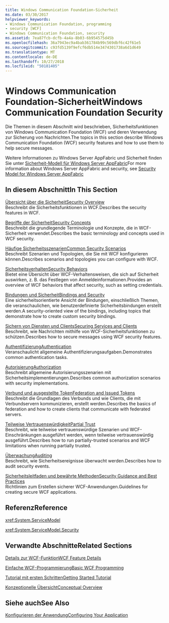 ```yaml
---
title: Windows Communication Foundation-Sicherheit
ms.date: 03/30/2017
helpviewer_keywords:
- Windows Communication Foundation, programming
- security [WCF]
- Windows Communication Foundation, security
ms.assetid: 7ea87fcb-dcfb-4a4a-8b03-6b954575d45b
ms.openlocfilehash: 36a7943ec9a4bab361784b99c569dbf6c42f61e5
ms.sourcegitcommit: c93fd5139f9efcf6db514e3474301738a6d1d649
ms.translationtype: MT
ms.contentlocale: de-DE
ms.lasthandoff: 10/27/2018
ms.locfileid: "50181405"
---
```

# <a name="windows-communication-foundation-security"></a><span data-ttu-id="f2647-102">Windows Communication Foundation-Sicherheit</span><span class="sxs-lookup"><span data-stu-id="f2647-102">Windows Communication Foundation Security</span></span>
<span data-ttu-id="f2647-103">Die Themen in diesem Abschnitt wird beschrieben, Sicherheitsfunktionen von Windows Communication Foundation (WCF) und deren Verwendung zur Sicherung von Nachrichten.</span><span class="sxs-lookup"><span data-stu-id="f2647-103">The topics in this section describe Windows Communication Foundation (WCF) security features and how to use them to help secure messages.</span></span>  
  
 <span data-ttu-id="f2647-104">Weitere Informationen zu Windows Server AppFabric und Sicherheit finden Sie unter [Sicherheit-Modell für Windows Server AppFabric](https://go.microsoft.com/fwlink/?LinkID=201279&clcid=0x409)</span><span class="sxs-lookup"><span data-stu-id="f2647-104">For more information about Windows Server AppFabric and security, see [Security Model for Windows Server AppFabric](https://go.microsoft.com/fwlink/?LinkID=201279&clcid=0x409)</span></span>  
  
## <a name="in-this-section"></a><span data-ttu-id="f2647-105">In diesem Abschnitt</span><span class="sxs-lookup"><span data-stu-id="f2647-105">In This Section</span></span>  
 [<span data-ttu-id="f2647-106">Übersicht über die Sicherheit</span><span class="sxs-lookup"><span data-stu-id="f2647-106">Security Overview</span></span>](../../../../docs/framework/wcf/feature-details/security-overview.md)  
 <span data-ttu-id="f2647-107">Beschreibt die Sicherheitsfunktionen in WCF.</span><span class="sxs-lookup"><span data-stu-id="f2647-107">Describes the security features in WCF.</span></span>  
  
 [<span data-ttu-id="f2647-108">Begriffe der Sicherheit</span><span class="sxs-lookup"><span data-stu-id="f2647-108">Security Concepts</span></span>](../../../../docs/framework/wcf/feature-details/security-concepts.md)  
 <span data-ttu-id="f2647-109">Beschreibt die grundlegende Terminologie und Konzepte, die in WCF-Sicherheit verwendet.</span><span class="sxs-lookup"><span data-stu-id="f2647-109">Describes the basic terminology and concepts used in WCF security.</span></span>  
  
 [<span data-ttu-id="f2647-110">Häufige Sicherheitsszenarien</span><span class="sxs-lookup"><span data-stu-id="f2647-110">Common Security Scenarios</span></span>](../../../../docs/framework/wcf/feature-details/common-security-scenarios.md)  
 <span data-ttu-id="f2647-111">Beschreibt Szenarien und Topologien, die Sie mit WCF konfigurieren können.</span><span class="sxs-lookup"><span data-stu-id="f2647-111">Describes scenarios and topologies you can configure with WCF.</span></span>  
  
 [<span data-ttu-id="f2647-112">Sicherheitsverhalten</span><span class="sxs-lookup"><span data-stu-id="f2647-112">Security Behaviors</span></span>](../../../../docs/framework/wcf/feature-details/security-behaviors-in-wcf.md)  
 <span data-ttu-id="f2647-113">Bietet eine Übersicht über WCF-Verhaltensweisen, die sich auf Sicherheit auswirken, z. B. das Festlegen von Anmeldeinformationen.</span><span class="sxs-lookup"><span data-stu-id="f2647-113">Provides an overview of WCF behaviors that affect security, such as setting credentials.</span></span>  
  
 [<span data-ttu-id="f2647-114">Bindungen und Sicherheit</span><span class="sxs-lookup"><span data-stu-id="f2647-114">Bindings and Security</span></span>](../../../../docs/framework/wcf/feature-details/bindings-and-security.md)  
 <span data-ttu-id="f2647-115">Eine sicherheitsorientierte Ansicht der Bindungen, einschließlich Themen, die veranschaulichen, wie benutzerdefinierte Sicherheitsbindungen erstellt werden.</span><span class="sxs-lookup"><span data-stu-id="f2647-115">A security-oriented view of the bindings, including topics that demonstrate how to create custom security bindings.</span></span>  
  
 [<span data-ttu-id="f2647-116">Sichern von Diensten und Clients</span><span class="sxs-lookup"><span data-stu-id="f2647-116">Securing Services and Clients</span></span>](../../../../docs/framework/wcf/feature-details/securing-services-and-clients.md)  
 <span data-ttu-id="f2647-117">Beschreibt, wie Nachrichten mithilfe von WCF-Sicherheitsfunktionen zu schützen.</span><span class="sxs-lookup"><span data-stu-id="f2647-117">Describes how to secure messages using WCF security features.</span></span>  
  
 [<span data-ttu-id="f2647-118">Authentifizierung</span><span class="sxs-lookup"><span data-stu-id="f2647-118">Authentication</span></span>](../../../../docs/framework/wcf/feature-details/authentication-in-wcf.md)  
 <span data-ttu-id="f2647-119">Veranschaulicht allgemeine Authentifizierungsaufgaben.</span><span class="sxs-lookup"><span data-stu-id="f2647-119">Demonstrates common authentication tasks.</span></span>  
  
 [<span data-ttu-id="f2647-120">Autorisierung</span><span class="sxs-lookup"><span data-stu-id="f2647-120">Authorization</span></span>](../../../../docs/framework/wcf/feature-details/authorization-in-wcf.md)  
 <span data-ttu-id="f2647-121">Beschreibt allgemeine Autorisierungsszenarien mit Sicherheitsimplementierungen.</span><span class="sxs-lookup"><span data-stu-id="f2647-121">Describes common authorization scenarios with security implementations.</span></span>  
  
 [<span data-ttu-id="f2647-122">Verbund und ausgestellte Token</span><span class="sxs-lookup"><span data-stu-id="f2647-122">Federation and Issued Tokens</span></span>](../../../../docs/framework/wcf/feature-details/federation-and-issued-tokens.md)  
 <span data-ttu-id="f2647-123">Beschreibt die Grundlagen des Verbunds und wie Clients, die mit Verbundservern kommunizieren, erstellt werden.</span><span class="sxs-lookup"><span data-stu-id="f2647-123">Describes the basics of federation and how to create clients that communicate with federated servers.</span></span>  
  
 [<span data-ttu-id="f2647-124">Teilweise Vertrauenswürdigkeit</span><span class="sxs-lookup"><span data-stu-id="f2647-124">Partial Trust</span></span>](../../../../docs/framework/wcf/feature-details/partial-trust.md)  
 <span data-ttu-id="f2647-125">Beschreibt, wie teilweise vertrauenswürdige Szenarien und WCF-Einschränkungen ausgeführt werden, wenn teilweise vertrauenswürdig ausgeführt.</span><span class="sxs-lookup"><span data-stu-id="f2647-125">Describes how to run partially-trusted scenarios and WCF limitations when running partially trusted.</span></span>  
  
 [<span data-ttu-id="f2647-126">Überwachung</span><span class="sxs-lookup"><span data-stu-id="f2647-126">Auditing</span></span>](../../../../docs/framework/wcf/feature-details/auditing-security-events.md)  
 <span data-ttu-id="f2647-127">Beschreibt, wie Sicherheitsereignisse überwacht werden.</span><span class="sxs-lookup"><span data-stu-id="f2647-127">Describes how to audit security events.</span></span>  
  
 [<span data-ttu-id="f2647-128">Sicherheitsleitfaden und bewährte Methoden</span><span class="sxs-lookup"><span data-stu-id="f2647-128">Security Guidance and Best Practices</span></span>](../../../../docs/framework/wcf/feature-details/security-guidance-and-best-practices.md)  
 <span data-ttu-id="f2647-129">Richtlinien zum Erstellen sicherer WCF-Anwendungen.</span><span class="sxs-lookup"><span data-stu-id="f2647-129">Guidelines for creating secure WCF applications.</span></span>  
  
## <a name="reference"></a><span data-ttu-id="f2647-130">Referenz</span><span class="sxs-lookup"><span data-stu-id="f2647-130">Reference</span></span>  
 <xref:System.ServiceModel>  
  
 <xref:System.ServiceModel.Security>  
  
## <a name="related-sections"></a><span data-ttu-id="f2647-131">Verwandte Abschnitte</span><span class="sxs-lookup"><span data-stu-id="f2647-131">Related Sections</span></span>  
 [<span data-ttu-id="f2647-132">Details zur WCF-Funktion</span><span class="sxs-lookup"><span data-stu-id="f2647-132">WCF Feature Details</span></span>](../../../../docs/framework/wcf/feature-details/index.md)  
  
 [<span data-ttu-id="f2647-133">Einfache WCF-Programmierung</span><span class="sxs-lookup"><span data-stu-id="f2647-133">Basic WCF Programming</span></span>](../../../../docs/framework/wcf/basic-wcf-programming.md)  
  
 [<span data-ttu-id="f2647-134">Tutorial mit ersten Schritten</span><span class="sxs-lookup"><span data-stu-id="f2647-134">Getting Started Tutorial</span></span>](../../../../docs/framework/wcf/getting-started-tutorial.md)  
  
 [<span data-ttu-id="f2647-135">Konzeptionelle Übersicht</span><span class="sxs-lookup"><span data-stu-id="f2647-135">Conceptual Overview</span></span>](../../../../docs/framework/wcf/conceptual-overview.md)  
  
## <a name="see-also"></a><span data-ttu-id="f2647-136">Siehe auch</span><span class="sxs-lookup"><span data-stu-id="f2647-136">See Also</span></span>  
 [<span data-ttu-id="f2647-137">Konfigurieren der Anwendung</span><span class="sxs-lookup"><span data-stu-id="f2647-137">Configuring Your Application</span></span>](../../../../docs/framework/wcf/diagnostics/configuring-your-application.md)
